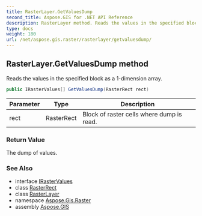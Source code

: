 ```yaml
---
title: RasterLayer.GetValuesDump
second_title: Aspose.GIS for .NET API Reference
description: RasterLayer method. Reads the values in the specified block as a 1dimension array
type: docs
weight: 180
url: /net/aspose.gis.raster/rasterlayer/getvaluesdump/
---
```

## RasterLayer.GetValuesDump method

Reads the values in the specified block as a 1-dimension array.

```csharp
public IRasterValues[] GetValuesDump(RasterRect rect)
```

| Parameter | Type | Description |
| --- | --- | --- |
| rect | RasterRect | Block of raster cells where dump is read. |

### Return Value

The dump of values.

### See Also

* interface [IRasterValues](../../irastervalues/)
* class [RasterRect](../../rasterrect/)
* class [RasterLayer](../)
* namespace [Aspose.Gis.Raster](../../rasterlayer/)
* assembly [Aspose.GIS](../../../)


